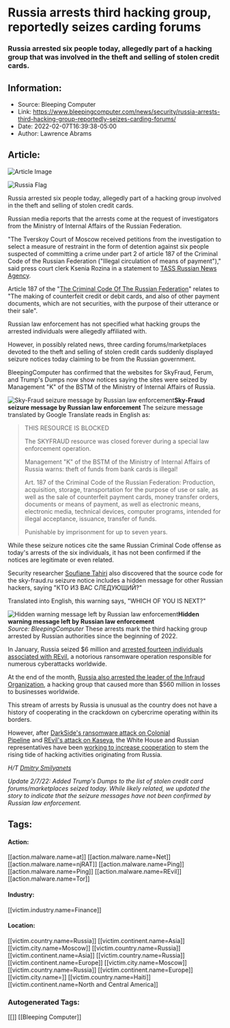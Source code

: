 # Russia arrests third hacking group, reportedly seizes carding forums
### Russia arrested six people today, allegedly part of a hacking group that was involved in the theft and selling of stolen credit cards.

## Information:
+ Source: Bleeping Computer
+ Link: https://www.bleepingcomputer.com/news/security/russia-arrests-third-hacking-group-reportedly-seizes-carding-forums/
+ Date: 2022-02-07T16:39:38-05:00
+ Author: Lawrence Abrams


## Article:
![Article Image](https://www.bleepstatic.com/content/hl-images/2021/05/07/Russian-flag-headpic.jpg)

![Russia Flag](https://www.bleepstatic.com/content/hl-images/2021/05/07/Russian-flag-headpic.jpg)


Russia arrested six people today, allegedly part of a hacking group involved in the theft and selling of stolen credit cards.


Russian media reports that the arrests come at the request of investigators from the Ministry of Internal Affairs of the Russian Federation.


"The Tverskoy Court of Moscow received petitions from the investigation to select a measure of restraint in the form of detention against six people suspected of committing a crime under part 2 of article 187 of the Criminal Code of the Russian Federation ("Illegal circulation of means of payment")," said press court clerk Ksenia Rozina in a statement to [TASS Russian News Agency](https://tass.ru/obschestvo/13637797).


Article 187 of the "[The Criminal Code Of The Russian Federation](http://www.wipo.int/edocs/lexdocs/laws/en/ru/ru080en.pdf)" relates to "The making of counterfeit credit or debit cards, and also of other payment documents, which are not securities, with the purpose of their utterance or their sale".


Russian law enforcement has not specified what hacking groups the arrested individuals were allegedly affiliated with. 


However, in possibly related news, three carding forums/marketplaces devoted to the theft and selling of stolen credit cards suddenly displayed seizure notices today claiming to be from the Russian government.


BleepingComputer has confirmed that the websites for SkyFraud, Ferum, and Trump's Dumps now show notices saying the sites were seized by Management "K" of the BSTM of the Ministry of Internal Affairs of Russia.



![Sky-Fraud seizure message by Russian law enforcement](https://www.bleepstatic.com/images/news/security/l/law-enforcement/russia/sky-fraud-ferum/sky-fraud-seizure-notice.jpg)**Sky-Fraud seizure message by Russian law enforcement**
The seizure message translated by Google Translate reads in English as:



> 
> THIS RESOURCE IS BLOCKED
> 
> 
> The SKYFRAUD resource was closed forever during a special law enforcement operation.
> 
> 
> Management "K" of the BSTM of the Ministry of Internal Affairs of Russia warns: theft of funds from bank cards is illegal!
> 
> 
> Art. 187 of the Criminal Code of the Russian Federation: Production, acquisition, storage, transportation for the purpose of use or sale, as well as the sale of counterfeit payment cards, money transfer orders, documents or means of payment, as well as electronic means, electronic media, technical devices, computer programs, intended for illegal acceptance, issuance, transfer of funds.
> 
> 
> Punishable by imprisonment for up to seven years.
> 
> 
> 


While these seizure notices cite the same Russian Criminal Code offense as today's arrests of the six individuals, it has not been confirmed if the notices are legitimate or even related.


Security researcher [Soufiane Tahiri](https://twitter.com/S0ufi4n3) also discovered that the source code for the sky-fraud.ru seizure notice includes a hidden message for other Russian hackers, saying "КТО ИЗ ВАС СЛЕДУЮЩИЙ?"


Translated into English, this warning says, "WHICH OF YOU IS NEXT?"



![Hidden warning message left by Russian law enforcement](https://www.bleepstatic.com/images/news/security/l/law-enforcement/russia/sky-fraud-ferum/easter-egg.jpg)**Hidden warning message left by Russian law enforcement**  
*Source: BleepingComputer*
These arrests mark the third hacking group arrested by Russian authorities since the beginning of 2022.


In January, Russia seized $6 million and [arrested fourteen individuals associated with REvil](https://www.bleepingcomputer.com/news/security/russia-arrests-revil-ransomware-gang-members-seize-66-million/), a notorious ransomware operation responsible for numerous cyberattacks worldwide.


At the end of the month, [Russia also arrested the leader of the Infraud Organization](https://www.bleepingcomputer.com/news/security/russia-arrests-leader-of-infraud-organization-hacker-group/), a hacking group that caused more than $560 million in losses to businesses worldwide.


This stream of arrests by Russia is unusual as the country does not have a history of cooperating in the crackdown on cybercrime operating within its borders.


However, after [DarkSide's ransomware attack on Colonial Pipeline](https://www.bleepingcomputer.com/news/security/largest-us-pipeline-shuts-down-operations-after-ransomware-attack/) and [REvil's attack on Kaseya](https://www.bleepingcomputer.com/news/security/kaseya-roughly-1-500-businesses-hit-by-revil-ransomware-attack/), the White House and Russian representatives have been [working to increase cooperation](https://www.bleepingcomputer.com/news/security/biden-asks-putin-to-crack-down-on-russian-based-ransomware-gangs/) to stem the rising tide of hacking activities originating from Russia.


*H/T [Dmitry Smilyanets](https://twitter.com/ddd1ms)*


*Update 2/7/22: Added Trump's Dumps to the list of stolen credit card forums/marketplaces seized today. While likely related, we updated the story to indicate that the seizure messages have not been confirmed by Russian law enforcement.*





## Tags:

#### Action:
[[action.malware.name=at]] [[action.malware.name=Net]] [[action.malware.name=njRAT]] [[action.malware.name=Ping]] [[action.malware.name=Ping]] [[action.malware.name=REvil]] [[action.malware.name=Tor]]

#### Industry:
[[victim.industry.name=Finance]]

#### Location:
[[victim.country.name=Russia]] [[victim.continent.name=Asia]] [[victim.city.name=Moscow]] [[victim.country.name=Russia]] [[victim.continent.name=Asia]] [[victim.country.name=Russia]] [[victim.continent.name=Europe]] [[victim.city.name=Moscow]] [[victim.country.name=Russia]] [[victim.continent.name=Europe]] [[victim.city.name=]] [[victim.country.name=Haiti]] [[victim.continent.name=North and Central America]]

### Autogenerated Tags:
[[]] [[Bleeping Computer]]

